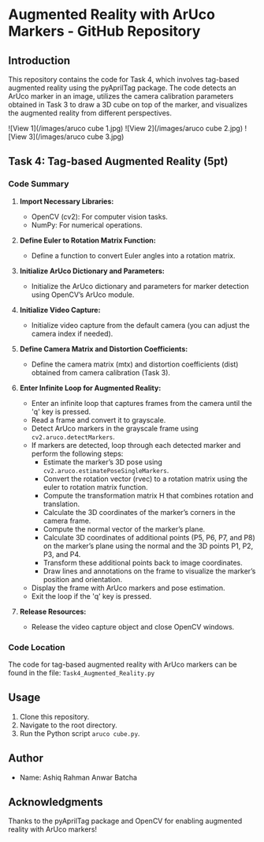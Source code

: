 # Augmented Reality with ArUco Markers - GitHub Repository

## Introduction
This repository contains the code for Task 4, which involves tag-based augmented reality using the pyAprilTag package. The code detects an ArUco marker in an image, utilizes the camera calibration parameters obtained in Task 3 to draw a 3D cube on top of the marker, and visualizes the augmented reality from different perspectives.

![View 1](/images/aruco cube 1.jpg)
![View 2](/images/aruco cube 2.jpg)
![View 3](/images/aruco cube 3.jpg)



## Task 4: Tag-based Augmented Reality (5pt)
### Code Summary
1. **Import Necessary Libraries:**
   - OpenCV (cv2): For computer vision tasks.
   - NumPy: For numerical operations.

2. **Define Euler to Rotation Matrix Function:**
   - Define a function to convert Euler angles into a rotation matrix.

3. **Initialize ArUco Dictionary and Parameters:**
   - Initialize the ArUco dictionary and parameters for marker detection using OpenCV’s ArUco module.

4. **Initialize Video Capture:**
   - Initialize video capture from the default camera (you can adjust the camera index if needed).

5. **Define Camera Matrix and Distortion Coefficients:**
   - Define the camera matrix (mtx) and distortion coefficients (dist) obtained from camera calibration (Task 3).

6. **Enter Infinite Loop for Augmented Reality:**
   - Enter an infinite loop that captures frames from the camera until the 'q' key is pressed.
   - Read a frame and convert it to grayscale.
   - Detect ArUco markers in the grayscale frame using `cv2.aruco.detectMarkers`.
   - If markers are detected, loop through each detected marker and perform the following steps:
      - Estimate the marker’s 3D pose using `cv2.aruco.estimatePoseSingleMarkers`.
      - Convert the rotation vector (rvec) to a rotation matrix using the euler to rotation matrix function.
      - Compute the transformation matrix H that combines rotation and translation.
      - Calculate the 3D coordinates of the marker’s corners in the camera frame.
      - Compute the normal vector of the marker’s plane.
      - Calculate 3D coordinates of additional points (P5, P6, P7, and P8) on the marker’s plane using the normal and the 3D points P1, P2, P3, and P4.
      - Transform these additional points back to image coordinates.
      - Draw lines and annotations on the frame to visualize the marker’s position and orientation.
   - Display the frame with ArUco markers and pose estimation.
   - Exit the loop if the 'q' key is pressed.

7. **Release Resources:**
   - Release the video capture object and close OpenCV windows.

### Code Location
The code for tag-based augmented reality with ArUco markers can be found in the file: `Task4_Augmented_Reality.py`

## Usage
1. Clone this repository.
2. Navigate to the root directory.
3. Run the Python script `aruco cube.py`.

## Author
- Name: Ashiq Rahman Anwar Batcha

## Acknowledgments
Thanks to the pyAprilTag package and OpenCV for enabling augmented reality with ArUco markers!
